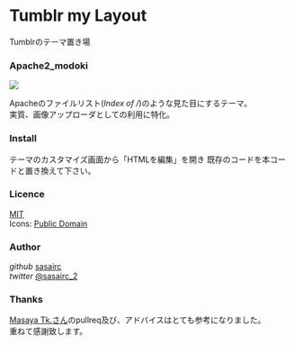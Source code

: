 Tumblr  my  Layout
==================
Tumblrのテーマ置き場	

### Apache2_modoki
![](http://41.media.tumblr.com/1f5feda233ccb706a403a0de68623d76/tumblr_nk1ty6VNjm1u2jamko1_1280.png)	

Apacheのファイルリスト(*Index of /*)のような見た目にするテーマ。	
実質、画像アップローダとしての利用に特化。	

### Install
テーマのカスタマイズ画面から「HTMLを編集」を開き
既存のコードを本コードと置き換えて下さい。

### Licence
[MIT](http://opensource.org/licenses/mit-license.php)  
Icons: [Public Domain](http://www.apache.org/icons/)	

### Author	
_github_ [sasairc](https://github.com/sasairc)	
_twitter_  [@sasairc_2](https://twitter.com/sasairc_2)	

### Thanks	
[Masaya Tk.さん](https://github.com/844196)のpullreq及び、アドバイスはとても参考になりました。	
重ねて感謝致します。	
